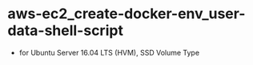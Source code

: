 # aws-ec2_create-docker-env_user-data-shell-script

* for Ubuntu Server 16.04 LTS (HVM), SSD Volume Type
